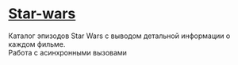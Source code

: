# [Star-wars](https://fila09.github.io/Star-wars)
Каталог эпизодов Star Wars с выводом детальной информации о каждом фильме. <br>
Работа с асинхронными вызовами
